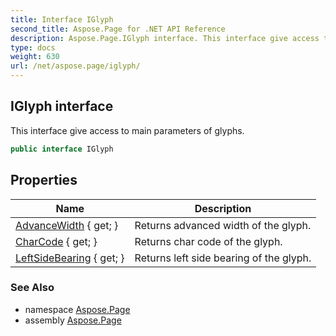 ```yaml
---
title: Interface IGlyph
second_title: Aspose.Page for .NET API Reference
description: Aspose.Page.IGlyph interface. This interface give access to main parameters of glyphs
type: docs
weight: 630
url: /net/aspose.page/iglyph/
---
```

## IGlyph interface

This interface give access to main parameters of glyphs.

```csharp
public interface IGlyph
```

## Properties

| Name | Description |
| --- | --- |
| [AdvanceWidth](../../aspose.page/iglyph/advancewidth/) { get; } | Returns advanced width of the glyph. |
| [CharCode](../../aspose.page/iglyph/charcode/) { get; } | Returns char code of the glyph. |
| [LeftSideBearing](../../aspose.page/iglyph/leftsidebearing/) { get; } | Returns left side bearing of the glyph. |

### See Also

* namespace [Aspose.Page](../../aspose.page/)
* assembly [Aspose.Page](../../)


